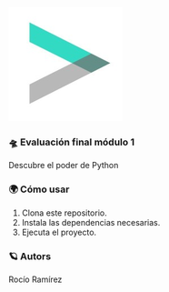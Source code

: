![](https://github.com/Roxy-5/Evaluacion1-Adalab/blob/main/image.jpg)

### 🛸 Evaluación final módulo 1

Descubre el poder de Python

### 🌍 Cómo usar

1. Clona este repositorio.
2. Instala las dependencias necesarias.
3. Ejecuta el proyecto.

### 🪐 Autors

Rocío Ramírez

